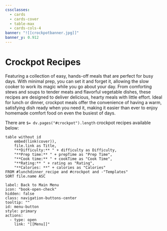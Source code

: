 ```yaml
---
cssclasses:
  - cards
  - cards-cover
  - table-max
  - cards-cols-4
banner: "![[crockpotbanner.jpg]]"
banner_y: 0.912
---
```

# Crockpot Recipes

Featuring a collection of easy, hands-off meals that are perfect for busy days. With minimal prep, you can set it and forget it, allowing the slow cooker to work its magic while you go about your day. From comforting stews and soups to tender meats and flavorful vegetable dishes, these recipes are designed to deliver delicious, hearty meals with little effort. Ideal for lunch or dinner, crockpot meals offer the convenience of having a warm, satisfying dish ready when you need it, making it easier than ever to enjoy homemade comfort food on even the busiest of days.

There are `$= dv.pages("#crockpot").length` crockpot recipes available below:
```dataview
table without id
	embed(link(cover)),
	file.link as Title,
	"**Difficulty:** " + difficulty as Difficulty,
	"**Prep time:** " + prepTime as "Prep Time",
	"**Cook time:** " + cookTime as "Cook Time",
	"**Rating:** " + rating as "Rating",
	"**Calories: **" + calories as "Calories"
FROM #lunchdinner_recipe and #crockpot and -"Templates"
SORT file.name ASC
```



```meta-bind-button
label: Back to Main Menu
icon: "book-open-check"
hidden: false
class: navigation-buttons-center
tooltip: ""
id: menu-button
style: primary
actions:
  - type: open
    link: "[[Menu]]"

```
 
